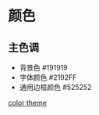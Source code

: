 # 颜色

## 主色调

- 背景色 #191919
- 字体颜色 #2192FF
- 通用边框颜色 #525252

[color theme](https://coolors.co/171717-191919-1d1d1d-282828-363636-525252)